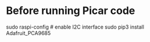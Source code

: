 # Before running Picar code
sudo raspi-config # enable I2C interface
sudo pip3 install Adafruit_PCA9685

